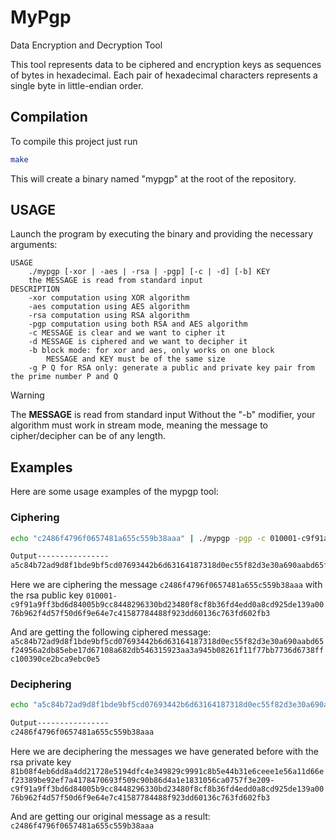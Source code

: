 # MyPgp
Data Encryption and Decryption Tool

This tool represents data to be ciphered and encryption keys as sequences of bytes in hexadecimal. Each pair of hexadecimal characters represents a single byte in little-endian order.

## Compilation
To compile this project just run
```bash
make
```
This will create a binary named "mypgp" at the root of the repository.

## USAGE
Launch the program by executing the binary and providing the necessary arguments:

```
USAGE
	./mypgp [-xor | -aes | -rsa | -pgp] [-c | -d] [-b] KEY
	the MESSAGE is read from standard input
DESCRIPTION
	-xor computation using XOR algorithm
	-aes computation using AES algorithm
	-rsa computation using RSA algorithm
	-pgp computation using both RSA and AES algorithm
	-c MESSAGE is clear and we want to cipher it
	-d MESSAGE is ciphered and we want to decipher it
	-b block mode: for xor and aes, only works on one block
		MESSAGE and KEY must be of the same size
	-g P Q for RSA only: generate a public and private key pair from the prime number P and Q
```

> [!warning]
> The **MESSAGE** is read from standard input
> Without the "-b" modifier, your algorithm must work in stream mode, meaning the message to cipher/decipher can be of any length.

## Examples
Here are some usage examples of the mypgp tool:
### Ciphering
```bash
echo "c2486f4796f0657481a655c559b38aaa" | ./mypgp -pgp -c 010001-c9f91a9ff3bd6d84005b9cc8448296330bd23480f8cf8b36fd4edd0a8cd925de139a0076b962f4d57f50d6f9e64e7c41587784488f923dd60136c763fd602fb3

Output----------------
a5c84b72ad9d8f1bde9bf5cd07693442b6d63164187318d0ec55f82d3e30a690aabd65f24956a2db85ebe17d67108a682db546315923aa3a945b08261f11f77bb7736d6738ffc100390ce2bca9ebc0e5
```
Here we are ciphering the message `c2486f4796f0657481a655c559b38aaa` with the rsa public key `010001-c9f91a9ff3bd6d84005b9cc8448296330bd23480f8cf8b36fd4edd0a8cd925de139a0076b962f4d57f50d6f9e64e7c41587784488f923dd60136c763fd602fb3`

And are getting the following ciphered message:
`a5c84b72ad9d8f1bde9bf5cd07693442b6d63164187318d0ec55f82d3e30a690aabd65f24956a2db85ebe17d67108a682db546315923aa3a945b08261f11f77bb7736d6738ffc100390ce2bca9ebc0e5`

### Deciphering
```bash
echo "a5c84b72ad9d8f1bde9bf5cd07693442b6d63164187318d0ec55f82d3e30a690aabd65f24956a2db85ebe17d67108a682db546315923aa3a945b08261f11f77bb7736d6738ffc100390ce2bca9ebc0e5" | ./mypgp -pgp -d 81b08f4eb6dd8a4dd21728e5194dfc4e349829c9991c8b5e44b31e6ceee1e56a11d66ef23389be92ef7a4178470693f509c90b86d4a1e1831056ca0757f3e209-c9f91a9ff3bd6d84005b9cc8448296330bd23480f8cf8b36fd4edd0a8cd925de139a0076b962f4d57f50d6f9e64e7c41587784488f923dd60136c763fd602fb3

Output----------------
c2486f4796f0657481a655c559b38aaa
```
Here we are deciphering the messages we have generated before with the rsa private key `81b08f4eb6dd8a4dd21728e5194dfc4e349829c9991c8b5e44b31e6ceee1e56a11d66ef23389be92ef7a4178470693f509c90b86d4a1e1831056ca0757f3e209-c9f91a9ff3bd6d84005b9cc8448296330bd23480f8cf8b36fd4edd0a8cd925de139a0076b962f4d57f50d6f9e64e7c41587784488f923dd60136c763fd602fb3`

And are getting our original message as a result:
`c2486f4796f0657481a655c559b38aaa`
